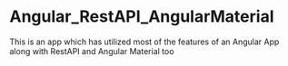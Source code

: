 # Angular_RestAPI_AngularMaterial
 This is an app which has utilized most of the features of an Angular App along with RestAPI and Angular Material too
